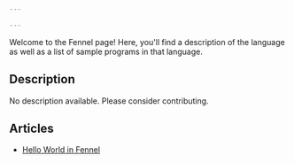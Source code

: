 ```yaml
---

---
```


Welcome to the Fennel page! Here, you'll find a description of the language as well as a list of sample programs in that language.

## Description

No description available. Please consider contributing.

## Articles

- [Hello World in Fennel](https://sampleprograms.io/projects/hello-world/fennel)